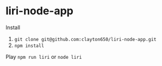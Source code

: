 # liri-node-app
Install
1. `git clone git@github.com:clayton650/liri-node-app.git`
2. `npm install`

Play
`npm run liri` or `node liri`
